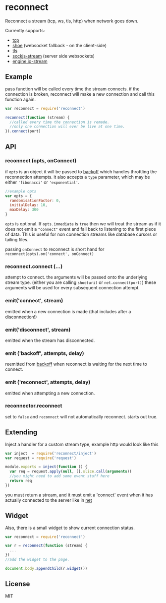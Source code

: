 # reconnect

Reconnect a stream (tcp, ws, tls, http) when network goes down.

Currently supports:
* [tcp](http://nodejs.org/api/net.html)
* [shoe](https://github.com/substack/shoe) (websocket fallback - on the client-side)
* [tls](http://nodejs.org/api/tls.html)
* [sockjs-stream](https://github.com/Raynos/sockjs-stream) (server side websockets)
* [engine.io-stream](https://github.com/Raynos/engine.io-stream)

## Example

pass function will be called every time the stream connects.
if the connection is broken, reconnect will make a new connection
and call this function again.
``` js
var reconnect = require('reconnect')

reconnect(function (stream) {
  //called every time the connection is remade.
  //only one connection will ever be live at one time.
}).connect(port)
```

## API

### reconnect (opts, onConnect)

if `opts` is an object it will be passed to [backoff](https://github.com/MathieuTurcotte/node-backoff)
which handles throttling the reconnection attempts. it also accepts a `type` parameter, which may
be either `'fibonacci'` or `'exponential'`.

``` js
//example opts
var opts = {
  randomisationFactor: 0,
  initialDelay: 10,
  maxDelay: 300
}
```

`opts` is optional. If `opts.immediate` is `true` then we will treat the
stream as if it does not emit a `"connect"` event and fall back to listening
to the first piece of data. This is useful for non connection streams like
database cursors or tailing files.

passing `onConnect` to reconnect is short hand for `reconnect(opts).on('connect', onConnect)`

### reconnect.connect (...)

attempt to connect. the arguments will be passed onto the underlying stream type.
(either you are calling `shoe(uri)` or `net.connect(port)`)
these arguments will be used for every subsequent connection attempt.

### emit('connect', stream)

emitted when a new connection is made (that includes after a disconnection!)

### emit('disconnect', stream)

emitted when the stream has disconnected.

### emit ('backoff', attempts, delay)

reemitted from [backoff](https://github.com/MathieuTurcotte/node-backoff)
when reconnect is waiting for the next time to connect.

### emit ('reconnect', attempts, delay)

emitted when attempting a new connection.

### reconnector.reconnect

set to `false` and `reconnect` will not automatically reconnect.
starts out true.

## Extending

Inject a handler for a custom stream type, example http would look like this

``` js
var inject  = require('reconnect/inject')
var request = require('request')

module.exports = inject(function () {
  var req = request.apply(null, [].slice.call(arguments))
  //you might need to add some event stuff here
  return req
})

```

you must return a stream, and it must emit a 'connect' event when it has
actually connected to the server like in [net](http://nodejs.org/api/net.html)

## Widget

Also, there is a small widget to show current connection status.

``` js
var reconnect = require('reconnect')

var r = reconnect(function (stream) {
  ...
})
//add the widget to the page.

document.body.appendChild(r.widget())

```

## License

MIT
